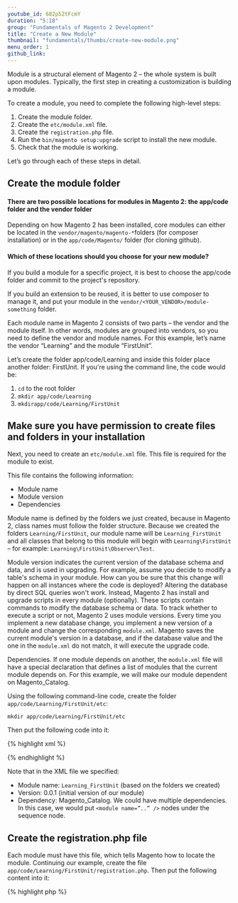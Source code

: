 ```yaml
---
youtube_id: 682p52tFcmY
duration: "5:18"
group: "Fundamentals of Magento 2 Development"
title: "Create a New Module"
thumbnail: "fundamentals/thumbs/create-new-module.png"
menu_order: 1
github_link:
---
```


Module is a structural element of Magento 2 – the whole system is built upon modules. Typically, the first step in creating a customization is building a module.

To create a module, you need to complete the following high-level steps:

1. Create the module folder.
2. Create the `etc/module.xml` file.
3. Create the `registration.php` file.
4. Run the `bin/magento setup:upgrade` script to install the new module.
5. Check that the module is working.

Let’s go through each of these steps in detail.

## Create the module folder

#### There are two possible locations for modules in Magento 2: the app/code folder and the vendor folder

Depending on how Magento 2 has been installed, core modules can either be located in the `vendor/magento/magento-*`folders (for composer installation) or in the `app/code/Magento/` folder (for cloning github).

#### Which of these locations should you choose for your new module?

If you build a module for a specific project, it is best to choose the app/code folder and commit to the project's repository.

If you build an extension to be reused, it is better to use composer to manage it, and put your module in the `vendor/<YOUR_VENDOR>/module-something` folder.

Each module name in Magento 2 consists of two parts – the vendor and the module itself. In other words, modules are grouped into vendors, so you need to define the vendor and module names. For this example, let’s name the vendor “Learning” and the module “FirstUnit”.

Let’s create the folder app/code/Learning and inside this folder place another folder: FirstUnit. If you're using the command line, the code would be:

1. `cd` to the root folder
2. `mkdir app/code/Learning`
3. `mkdirapp/code/Learning/FirstUnit`


## Make sure you have permission to create files and folders in your installation

Next, you need to create an `etc/module.xml` file. This file is required for the module to exist.

This file contains the following information:

* Module name
* Module version
* Dependencies

Module name is defined by the folders we just created, because in Magento 2, class names must follow the folder structure. Because we created the folders `Learning/FirstUnit`, our module name will be `Learning_FirstUnit` and all classes that belong to this module will begin with `Learning\FirstUnit` – for example: `Learning\FirstUnit\Observer\Test`.

Module version indicates the current version of the database schema and data, and is used in upgrading. For example, assume you decide to modify a table's schema in your module. How can you be sure that this change will happen on all instances where the code is deployed? Altering the database by direct SQL queries won't work. Instead, Magento 2 has install and upgrade scripts in every module (optionally). These scripts contain commands to modify the database schema or data. To track whether to execute a script or not, Magento 2 uses module versions. Every time you implement a new database change, you implement a new version of a module and change the corresponding `module.xml`. Magento saves the current module's version in a database, and if the database value and the one in the `module.xml` do not match, it will execute the upgrade code.

Dependencies. If one module depends on another, the `module.xml` file will have a special declaration that defines a list of modules that the current module depends on. For this example, we will make our module dependent on Magento_Catalog.

Using the following command-line code, create the folder `app/code/Learning/FirstUnit/etc`:

```
mkdir app/code/Learning/FirstUnit/etc
```

Then put the following code into it:

{% highlight xml %}
<?xml version="1.0"?>
<config xmlns:xsi="http://www.w3.org/2001/XMLSchema-instance" xsi:noNamespaceSchemaLocation="urn:magento:framework:Module/etc/module.xsd">
<module name="Learning_FirstUnit" setup_version="0.0.1"> <sequence>
<module name="Magento_Catalog"/> </sequence>
    </module>
</config>
{% endhighlight %}


Note that in the XML file we specified:

* Module name: `Learning_FirstUnit` (based on the folders we created)
* Version: 0.0.1 (initial version of our module)
* Dependency: Magento_Catalog. We could have multiple dependencies. In this case, we would put `<module name=”..” />` nodes under the sequence node.


## Create the registration.php file

Each module must have this file, which tells Magento how to locate the module. Continuing our example, create the file
`app/code/Learning/FirstUnit/registration.php`. Then put the following content into it:

{% highlight php %}
<?php \Magento\Framework\Component\ComponentRegistrar::register(
\Magento\Framework\Component\ComponentRegistrar::MODULE, 'Learning_FirstUnit',
__DIR__
);
{% endhighlight %}

The `registration.php` is a standardized file that follows the same pattern for all modules.

The only thing that varies is the module name, which in our case is `Learning_FirstUnit`.

## Run "composer update"  for module in the vendor dir

After you've committed your change and included your new module in the require section of composer.json, running this command will dump the new required autoloader file.

```
composer update
```


## Run the “setup:upgrade” command

Running this command makes your new module active, notifying Magento of its presence.

```
php bin/magento setup:upgrade
```

It should echo a large amount of output, one line of which should be `Learning_FirstUnit`. Verify that this line of code is there.

## Check that the new module is active
So far, we haven't added any useful code to our module – it is still empty (and therefore invisible). In order to verify that it has been recognized, check the file `app/etc/config.php`. It has a list of auto-generated modules that are active.

Never change this list manually!

```
cat app/etc/env.php | grep Learning_FirstUnit
```

Employing these steps, you can successfully create a new module in Magento 2.
